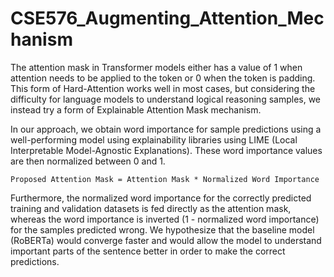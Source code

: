 # CSE576_Augmenting_Attention_Mechanism

The attention mask in Transformer models either has a value of 1 when attention needs to be applied to the token or 0 when the token is padding. This form of Hard-Attention works well in most cases, but considering the difficulty for language models to understand logical reasoning samples, we instead try a form of Explainable Attention Mask mechanism.

In our approach, we obtain word importance for sample predictions using a well-performing model using explainability libraries using LIME (Local Interpretable Model-Agnostic Explanations). These word importance values are then normalized between 0 and 1.

```Proposed Attention Mask = Attention Mask * Normalized Word Importance```

Furthermore, the normalized word importance for the correctly predicted training and validation datasets is fed directly as the attention mask, whereas the word importance is inverted (1 - normalized word importance) for the samples predicted wrong.
We hypothesize that the baseline model (RoBERTa) would converge faster and would allow the model to understand important parts of the sentence better in order to make the correct predictions.
